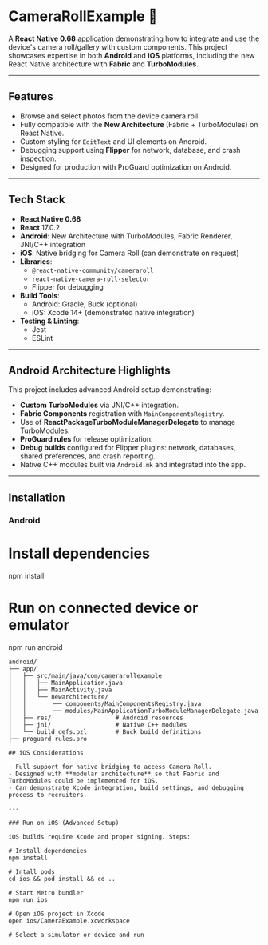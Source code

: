 # CameraRollExample 📸

A **React Native 0.68** application demonstrating how to integrate and use the device's camera roll/gallery with custom components. This project showcases expertise in both **Android** and **iOS** platforms, including the new React Native architecture with **Fabric** and **TurboModules**.

---

## Features

- Browse and select photos from the device camera roll.
- Fully compatible with the **New Architecture** (Fabric + TurboModules) on React Native.
- Custom styling for `EditText` and UI elements on Android.
- Debugging support using **Flipper** for network, database, and crash inspection.
- Designed for production with ProGuard optimization on Android.

---

## Tech Stack

- **React Native 0.68**
- **React** 17.0.2
- **Android**: New Architecture with TurboModules, Fabric Renderer, JNI/C++ integration
- **iOS**: Native bridging for Camera Roll (can demonstrate on request)
- **Libraries**:
  - `@react-native-community/cameraroll`
  - `react-native-camera-roll-selector`
  - Flipper for debugging
- **Build Tools**:
  - Android: Gradle, Buck (optional)
  - iOS: Xcode 14+ (demonstrated native integration)
- **Testing & Linting**:
  - Jest
  - ESLint

---

## Android Architecture Highlights

This project includes advanced Android setup demonstrating:

- **Custom TurboModules** via JNI/C++ integration.
- **Fabric Components** registration with `MainComponentsRegistry`.
- Use of **ReactPackageTurboModuleManagerDelegate** to manage TurboModules.
- **ProGuard rules** for release optimization.
- **Debug builds** configured for Flipper plugins: network, databases, shared preferences, and crash reporting.
- Native C++ modules built via `Android.mk` and integrated into the app.

---

## Installation

### Android

# Install dependencies
npm install

# Run on connected device or emulator
npm run android

```
android/
├── app/
│   ├── src/main/java/com/camerarollexample
│   │   ├── MainApplication.java
│   │   ├── MainActivity.java
│   │   └── newarchitecture/
│   │       ├── components/MainComponentsRegistry.java
│   │       └── modules/MainApplicationTurboModuleManagerDelegate.java
│   ├── res/                  # Android resources
│   ├── jni/                  # Native C++ modules
│   └── build_defs.bzl        # Buck build definitions
├── proguard-rules.pro

## iOS Considerations

- Full support for native bridging to access Camera Roll.
- Designed with **modular architecture** so that Fabric and TurboModules could be implemented for iOS.
- Can demonstrate Xcode integration, build settings, and debugging process to recruiters.

---

### Run on iOS (Advanced Setup)

iOS builds require Xcode and proper signing. Steps:

# Install dependencies
npm install

# Intall pods
cd ios && pod install && cd ..

# Start Metro bundler
npm run ios

# Open iOS project in Xcode
open ios/CameraExample.xcworkspace

# Select a simulator or device and run

